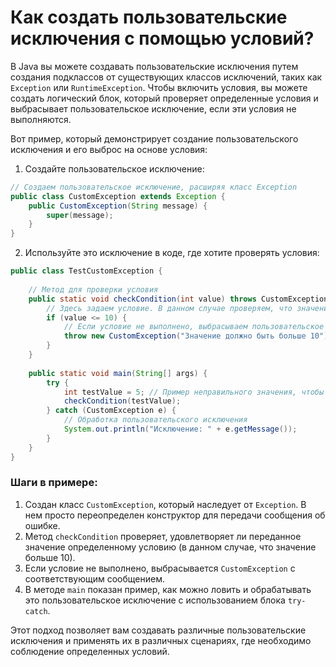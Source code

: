 # Как создать пользовательские исключения с помощью условий?

В Java вы можете создавать пользовательские исключения путем создания подклассов от существующих классов исключений, таких как `Exception` или `RuntimeException`. Чтобы включить условия, вы можете создать логический блок, который проверяет определенные условия и выбрасывает пользовательское исключение, если эти условия не выполняются.

Вот пример, который демонстрирует создание пользовательского исключения и его выброс на основе условия:

1. Создайте пользовательское исключение:

```java
// Создаем пользовательское исключение, расширяя класс Exception
public class CustomException extends Exception {
    public CustomException(String message) {
        super(message);
    }
}
```

2. Используйте это исключение в коде, где хотите проверять условия:

```java
public class TestCustomException {
    
    // Метод для проверки условия
    public static void checkCondition(int value) throws CustomException {
        // Здесь задаем условие. В данном случае проверяем, что значение больше 10
        if (value <= 10) {
            // Если условие не выполнено, выбрасываем пользовательское исключение
            throw new CustomException("Значение должно быть больше 10");
        }
    }
    
    public static void main(String[] args) {
        try {
            int testValue = 5; // Пример неправильного значения, чтобы показать работу исключения
            checkCondition(testValue);
        } catch (CustomException e) {
            // Обработка пользовательского исключения
            System.out.println("Исключение: " + e.getMessage());
        }
    }
}
```

### Шаги в примере:

1. Создан класс `CustomException`, который наследует от `Exception`. В нем просто переопределен конструктор для передачи сообщения об ошибке.
2. Метод `checkCondition` проверяет, удовлетворяет ли переданное значение определенному условию (в данном случае, что значение больше 10).
3. Если условие не выполнено, выбрасывается `CustomException` с соответствующим сообщением.
4. В методе `main` показан пример, как можно ловить и обрабатывать это пользовательское исключение с использованием блока `try-catch`.

Этот подход позволяет вам создавать различные пользовательские исключения и применять их в различных сценариях, где необходимо соблюдение определенных условий.